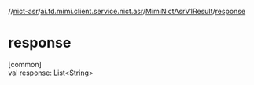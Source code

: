 //[nict-asr](../../../index.md)/[ai.fd.mimi.client.service.nict.asr](../index.md)/[MimiNictAsrV1Result](index.md)/[response](response.md)

# response

[common]\
val [response](response.md): [List](https://kotlinlang.org/api/core/kotlin-stdlib/kotlin.collections/-list/index.html)&lt;[String](https://kotlinlang.org/api/core/kotlin-stdlib/kotlin/-string/index.html)&gt;
